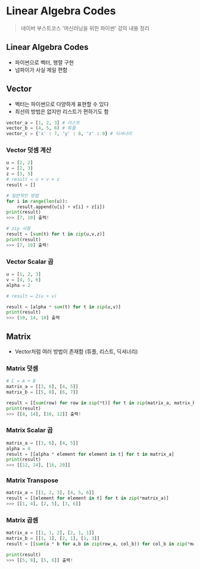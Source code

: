 # Linear Algebra Codes

> 네이버 부스트코스 '머신러닝을 위한 파이썬' 강의 내용 정리

## Linear Algebra Codes
- 파이썬으로 벡터, 행렬 구현
- 넘파이가 사실 제일 편함

## Vector
- 벡터는 파이썬으로 다양하게 표현할 수 있다
- 최선의 방법은 없지만 리스트가 편하기도 함
```py
vector_a = [1, 2, 3] # 리스트
vector_b = (4, 5, 6) # 튜플
vector_c = {'x' : 7, 'y' : 8, 'z' : 9} # 딕셔너리
```

### Vector 덧셈 계산
```py
u = [2, 2]
v = [2, 3]
z = [3, 5]
# result = u + v + z
result = []

# 일반적인 방법
for i in range(len(u)):
    result.append(u[i] + v[i] + z[i])
print(result)
>>> [7, 10] 출력!

# zip 사용
result = [sum(t) for t in zip(u,v,z)]
print(result)
>>> [7, 10] 출력!
```

### Vector Scalar 곱
```py
u = [1, 2, 3]
v = [4, 5, 6]
alpha = 2

# result = 2(u + v)

result = [alpha * sum(t) for t in zip(u,v)]
print(result)
>>> [10, 14, 18] 출력
```

## Matrix
- Vector처럼 여러 방법이 존재함 (튜플, 리스트, 딕셔너리)

### Matrix 덧셈
```py
# C = A + B
matrix_a = [[3, 6], [4, 5]]
matrix_b = [[5, 8], [6, 7]]

result = [[sum(row) for row in zip(*t)] for t in zip(matrix_a, matrix_b)]
print(result)
>>> [[8, 14], [10, 12]] 출력!
```
### Matrix Scalar 곱
```py
matrix_a = [[3, 6], [4, 5]]
alpha = 4
result = [[alpha * element for element in t] for t in matrix_a]
print(result)
>>> [[12, 24], [16, 20]]
```

### Matrix Transpose
```py
matrix_a = [[1, 2, 3], [4, 5, 6]]
result = [[element for element in t] for t in zip(*matrix_a)]
>>> [[1, 4], [2, 5], [3, 6]]
```

### Matrix 곱셈
```py
matrix_a = [[1, 1, 2], [2, 1, 1]]
matrix_b = [[1, 1], [2, 1], [1, 3]]
result = [[sum(a * b for a,b in zip(row_a, col_b)) for col_b in zip(*matrix_b)] for row_a in matrix_a]

print(result)
>>> [[5, 8], [5, 6]] 출력!
```